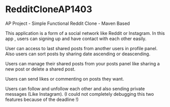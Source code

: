 


# RedditCloneAP1403
AP Project - Simple Functional Reddit Clone - Maven Based

This application is a form of a social network like Reddit or Instagram.
In this app , users can signing up and have contact with each other easily.



User can access to last shared posts from another users in profile panel.
Also users can sort posts by sharing date ascending or deascending.
 

Users can manage their shared posts from your posts panel like sharing a new post or delete a shared post.



 











Users can send likes or commenting on posts they want.

 

Users can follow and unfollow each other and also sending private messages (Like Instagram).
(I could not completely debugging this two features because of the deadline !) 





